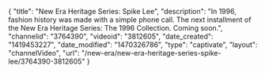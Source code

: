 {
    "title": "New Era Heritage Series: Spike Lee",
    "description": "In 1996, fashion history was made with a simple phone call. The next installment of the New Era Heritage Series: The 1996 Collection. Coming soon.",
    "channelid": "3764390",
    "videoid": "3812605",
    "date_created": "1419453227",
    "date_modified": "1470326786",
    "type": "captivate",
    "layout": "channelVideo",
    "url": "\/new-era\/new-era-heritage-series-spike-lee\/3764390-3812605"
}